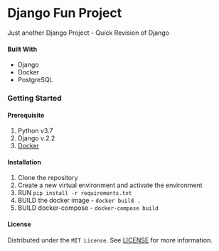 # Django Fun Project
Just another Django Project  - Quick Revision of Django

#### Built With
 - Django
 - Docker
 - PostgreSQL

### Getting Started

#### Prerequisite
1. Python v3.7
2. Django v.2.2
3. [Docker](https://docs.docker.com/engine/install/)

#### Installation
1. Clone the repository
2. Create a new virtual environment and activate the environment
3. RUN `pip install -r requirements.txt`
4. BUILD the docker image - `docker build .`
5. BUILD docker-compose - `docker-compose build`




#### License
Distributed under the `MIT License`. See [LICENSE](https://github.com/Moonwalker7/Django-Fun-Project/blob/master/LICENSE) for more information.